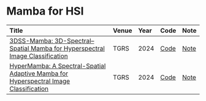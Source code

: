 # Mamba for HSI
Title|Venue|Year|Code|Note
:-|:-|:-|:-|:-
[3DSS-Mamba: 3D-Spectral–Spatial Mamba for Hyperspectral Image Classification](https://ieeexplore.ieee.org/document/10703171)|TGRS|2024|[Code](https://github.com/IIP-Team/3DSS-Mamba)|[Note](https://www.yuque.com/g/cuixidaniya/cp8b8m/mk9ypnpg5olxk9ke/collaborator/join?token=RBE0oSDN5WJPIS0s&source=doc_collaborator)
[HyperMamba: A Spectral-Spatial Adaptive Mamba for Hyperspectral Image Classification](https://ieeexplore.ieee.org/document/10720896)|TGRS|2024|[Code](https://github.com/chiangliu/HyperMamba)|[Note](https://www.yuque.com/g/cuixidaniya/cp8b8m/yi8p7bz6gf9u9ogr/collaborator/join?token=GnLTUiUeBEcgtxHY&source=doc_collaborator)
